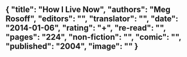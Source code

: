 {
 "title": "How I Live Now",
 "authors": "Meg Rosoff",
 "editors": "",
 "translator": "",
 "date": "2014-01-06",
 "rating": "+",
 "re-read": "",
 "pages": "224",
 "non-fiction": "",
 "comic": "",
 "published": "2004",
 "image": ""
}
---

